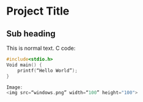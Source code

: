 # Project Title

## Sub heading

This is normal text.
C code:
```c
#include<stdio.h>
Void main() {
	printf(“Hello World”);
}

Image:
<img src=“windows.png” width=“100” height="100">
